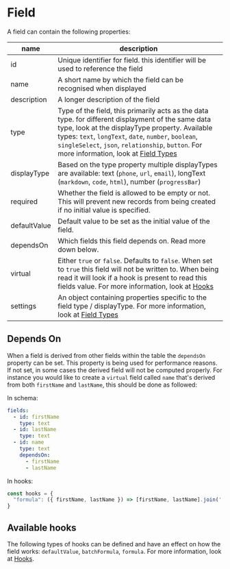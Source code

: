 # Field

A field can contain the following properties:

| name         | description                                                                                                                                                                                                                                                                                                                 |
| ------------ | --------------------------------------------------------------------------------------------------------------------------------------------------------------------------------------------------------------------------------------------------------------------------------------------------------------------------- |
| id           | Unique identifier for field. this identifier will be used to reference the field                                                                                                                                                                                                                                            |
| name         | A short name by which the field can be recognised when displayed                                                                                                                                                                                                                                                            |
| description  | A longer description of the field                                                                                                                                                                                                                                                                                           |
| type         | Type of the field, this primarily acts as the data type. for different displayment of the same data type, look at the displayType property. Available types: `text`, `longText`, `date`, `number`, `boolean`, `singleSelect`, `json`, `relationship`, `button`. For more information, look at [Field Types](field-types.md) |
| displayType  | Based on the type property multiple displayTypes are available: text (`phone`, `url`, `email`), longText (`markdown`, `code`, `html`), number (`progressBar`)                                                                                                                                                               |
| required     | Whether the field is allowed to be empty or not. This will prevent new records from being created if no initial value is specified.                                                                                                                                                                                         |
| defaultValue | Default value to be set as the initial value of the field.                                                                                                                                                                                                                                                                  |
| dependsOn    | Which fields this field depends on. Read more down below.                                                                                                                                                                                                                                                                   |
| virtual      | Either `true` or `false`. Defaults to `false`. When set to `true` this field will not be written to. When being read it will look if a hook is present to read this fields value. For more information, look at [Hooks](/docs/hooks.md)                                                                                     |
| settings     | An object containing properties specific to the field type / displayType. For more information, look at [Field Types](field-types.md)                                                                                                                                                                                       |


## Depends On

When a field is derived from other fields within the table the `dependsOn` property can be set. This property is being used for performance reasons. If not set, in some cases the derived field will not be computed properly. For instance you would like to create a `virtual` field called `name` that's derived from both `firstName` and `lastName`, this should be done as followed:

In schema:

```yaml
fields:
  - id: firstName
    type: text
  - id: lastName
    type: text
  - id: name
    type: text
    dependsOn:
      - firstName
      - lastName
```

In hooks:

```js
const hooks = {
  "formula": ({ firstName, lastName }) => [firstName, lastName].join(' ')
}
```

## Available hooks

The following types of hooks can be defined and have an effect on how the field works: `defaultValue`, `batchFormula`, `formula`. For more information, look at [Hooks](/docs/hooks.md).